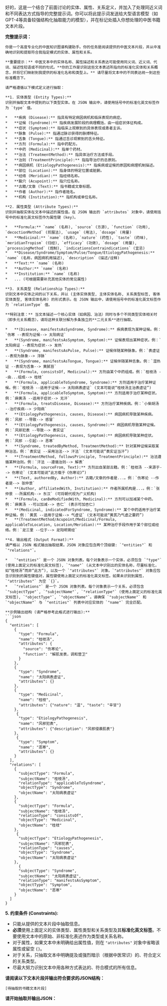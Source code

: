 好的，这是一个结合了前面讨论的实体、属性、关系定义，并加入了处理同近义词和不同表达方式指导的完整提示词。你可以将此提示词发送给大型语言模型（如GPT-4等具备较强结构化抽取能力的模型），并在标记处插入你想处理的中医书籍文本片段。

**完整提示词：**

```
你是一个高度专业化的中医知识图谱构建助手。你的任务是阅读提供的中医文本片段，并从中准确地识别和提取符合我指定模式的实体、属性和关系。

**重要提示：** 中医文本中的实体名称、属性描述和关系表达可能使用同义词、近义词、代词、描述性短语或不同的句式。**你的工作是识别这些文本表述所指向的标准化实体和关系概念，并将它们映射到我提供的标准化名称和类型上。** 请尽量将文本中的不同表达统一到这些标准概念下。

请严格遵循以下模式定义进行抽取：

**1. 实体类型 (Entity Types):**
识别并抽取文本中提到的以下类型实体。在 JSON 输出中，请使用括号中的标准化英文标签作为 `type` 值。

*   **疾病 (Disease):** 指具有特定病因病机和临床表现的病症。
*   **证候 (Syndrome):** 指疾病发展阶段的病理概括，由一组症状体征构成。
*   **症状 (Symptom):** 指临床上观察到的具体表现或患者主诉。
*   **脉象 (Pulse):** 指通过脉诊获得的脉搏特征。
*   **舌象 (Tongue):** 指通过舌诊观察到的舌头特征。
*   **方剂 (Formula):** 指中药配方。
*   **中药 (Medicinal):** 指单个药材。
*   **治法 (TreatmentMethod):** 指具体治疗方法或手段。
*   **治则 (TreatmentPrinciple):** 指指导治疗的总原则。
*   **病因病机 (EtiologyPathogenesis):** 指疾病或证候的原因和病理机制描述。
*   **部位 (Location):** 指身体的特定位置或脏腑。
*   **经络 (Meridian):** 指经络名称。
*   **腧穴 (Acupoint):** 指穴位名称。
*   **古籍/文章 (Text):** 指书籍或文章标题。
*   **作者 (Author):** 指作者姓名。
*   **机构 (Institution):** 指机构或单位名称。

**2. 属性类型 (Attribute Types):**
识别并抽取实体在文本中描述的属性值。在 JSON 输出的 `attributes` 对象中，请使用括号中的标准化英文标签作为属性键 (key)。

*   **Formula:** `name` (名称), `source` (方源), `function` (功用), `decoctionMethod` (煎服法), `usage` (用法), `dosage` (用量)
*   **Medicinal:** `name` (名称), `nature` (药性), `taste` (药味), `meridianTropism` (归经), `efficacy` (功效), `dosage` (用量), `processingMethod` (炮制), `indicationsContraindications` (宜忌)
*   **Disease/Syndrome/Symptom/Pulse/Tongue/EtiologyPathogenesis:** `name` (名称，病因病机用描述), `description` (描述/诠释)
*   **Text:** `name` (名称)
*   **Author:** `name` (名称)
*   **Institution:** `name` (名称)
*   ... (可根据需要补充其他实体的常见属性)

**3. 关系类型 (Relationship Types):**
识别文本中实体之间的以下关系，并以 (主体实体类型, 主体实体名称, 关系类型标签, 客体实体类型, 客体实体名称) 的形式表示。在 JSON 输出中，请使用括号中的标准化英文标签作为 `relationType` 值。

**特别注意：** 当文本描述一个核心实体（如病因、治法）同时与多个不同类型实体相关时（即多元关系概念），请将这种关联分解为多条独立的**二元关系**进行抽取。

*   **(Disease, manifestsAsSyndrome, Syndrome):** 疾病表现为某种证候。例：`伤寒 --表现为证候--> 太阳病证`
*   **(Syndrome, manifestsAsSymptom, Symptom):** 证候表现出某种症状。例：`太阳病证 --表现为症状--> 发热`
*   **(Syndrome, manifestsAsPulse, Pulse):** 证候伴随某种脉象。例：`表虚证 --表现为脉象--> 浮脉`
*   **(Syndrome, manifestsAsTongue, Tongue):** 证候伴随某种舌象。例：`湿热证 --表现为舌象--> 黄腻苔`
*   **(Formula, consistsOf, Medicinal):** 方剂由某个中药组成。例：`桂枝汤 --由...组成--> 桂枝`
*   **(Formula, applicableToSyndrome, Syndrome):** 方剂适用于治疗某种证候。例：`桂枝汤 --适用于证候--> 太阳病表虚证` (文本可能说“桂枝汤主治表虚证”)
*   **(Formula, applicableToSymptom, Symptom):** 方剂适用于治疗某种症状。例：`麻黄汤 --适用于症状--> 无汗`
*   **(Formula, treatsDisease, Disease):** 方剂治疗某种疾病。例：`小柴胡汤 --治疗疾病--> 少阳病`
*   **(EtiologyPathogenesis, causes, Disease):** 病因病机导致某种疾病。例：`风邪 --导致--> 感冒`
*   **(EtiologyPathogenesis, causes, Syndrome):** 病因病机导致某种证候。例：`风邪犯表 --导致--> 表实证`
*   **(EtiologyPathogenesis, causes, Symptom):** 病因病机导致某种症状。例：`风邪 --引起--> 恶寒`
*   **(Syndrome, treatedByMethod, TreatmentMethod):** 针对某种证候采取某种治法。例：`表实证 --采用治法--> 汗法` (文本可能说“表实证当汗”)
*   **(TreatmentMethod, followsPrinciple, TreatmentPrinciple):** 治法遵循某种治则。例：`汗法 --遵循治则--> 解表`
*   **(Formula, sourceFrom, Text):** 方剂出自某部古籍。例：`桂枝汤 --来源于--> 伤寒论` (文本可能说“此方载于《伤寒论》”)
*   **(Text, authoredBy, Author):** 古籍/文章的作者是...。例：`伤寒论 --作者是--> 张仲景`
*   **(Author, affiliatedWith, Institution):** 作者所属机构是...。例：`张仲景 --所属机构--> 东汉` (可将朝代视为广义机构)
*   **(Formula, canBeModifiedWith, Medicinal):** 方剂可以加减某个中药。例：`麻黄汤 --可以加减--> 杏仁` (表示可加杏仁)
*   **(Medicinal, indicatedForSyndrome, Syndrome):** 某个中药适用于治疗某种证候。例：`黄芪 --适用于证候--> 气虚证` (文本可能说“黄芪乃气虚之要药”)
*   **(TreatmentMethod/Acupoint/Medicinal/Formula, applicableToLocation, Location/Meridian):** 某种治疗手段作用于某个部位或经络。例：`足三里 --位于--> 足阳明胃经`

**4. 输出格式 (Output Format):**
请严格以 JSON 格式输出抽取结果。JSON 对象应包含两个顶级键: `"entities"` 和 `"relations"`。

*   `"entities"` 是一个 JSON 对象列表。每个对象表示一个实体，必须包含 `"type"` (使用上面定义的标准化英文标签), `"name"` (从文本中识别出的实体名称，尽量标准化，如“桂枝汤”而非“此方”), 以及一个 `"attributes"` 对象。`"attributes"` 对象应包含识别到的属性键值对，属性键使用上面定义的标准化英文标签。如果未识别到属性，`"attributes"` 为空 `{}`。
*   `"relations"` 是一个 JSON 对象列表。每个对象表示一个关系，必须包含 `"subjectType"`, `"subjectName"`, `"relationType"` (使用上面定义的标准化英文标签), `"objectType"`, `"objectName"`。请确保 `"subjectName"` 和 `"objectName"` 与 `"entities"` 列表中对应实体的 `"name"` 完全匹配。

**示例输出结构 (请严格参考此格式进行输出):**
```json
{
  "entities": [
    {
      "type": "Formula",
      "name": "桂枝汤",
      "attributes": {
        "source": "伤寒论",
        "function": "解肌发表，调和营卫"
      }
    },
    {
      "type": "Syndrome",
      "name": "太阳病表虚证",
      "attributes": {}
    },
    {
      "type": "Medicinal",
      "name": "桂枝",
      "attributes": {"nature": "温", "taste": "辛甘"}
    },
     {
      "type": "EtiologyPathogenesis",
      "name": "风邪犯表",
      "attributes": {"description": "风邪侵袭肌表"}
    },
     {
      "type": "Symptom",
      "name": "恶寒",
      "attributes": {}
    }
  ],
  "relations": [
    {
      "subjectType": "Formula",
      "subjectName": "桂枝汤",
      "relationType": "applicableToSyndrome",
      "objectType": "Syndrome",
      "objectName": "太阳病表虚证"
    },
    {
      "subjectType": "Formula",
      "subjectName": "桂枝汤",
      "relationType": "consistsOf",
      "objectType": "Medicinal",
      "objectName": "桂枝"
    },
     {
      "subjectType": "EtiologyPathogenesis",
      "subjectName": "风邪犯表",
      "relationType": "causes",
      "objectType": "Syndrome",
      "objectName": "太阳病表虚证"
    },
      {
      "subjectType": "Syndrome",
      "subjectName": "太阳病表虚证",
      "relationType": "manifestsAsSymptom",
      "objectType": "Symptom",
      "objectName": "恶寒"
    }
  ]
}
```

**5. 约束条件 (Constraints):**
- 只能从提供的文本片段中抽取信息。
- **必须**使用上面定义的实体类型、属性类型和关系类型及其**标准化英文标签**。不要使用文本中的原始、非标准化表述作为类型或关系名称。
- 对于属性，如果文本中未明确给出属性值，则在 `"attributes"` 对象中省略该属性或留空 `{}`。
- 对于关系，只抽取文本中明确提及或强烈暗示（根据中医常识）的、符合定义的关系类型。
- 尽最大努力识别文本中用各种方式表达的、符合模式的所有信息。

**请阅读以下文本片段并输出符合要求的JSON结构：**

```
[待抽取的书籍文本片段]
```

**请开始抽取并输出JSON：**
```json
```
